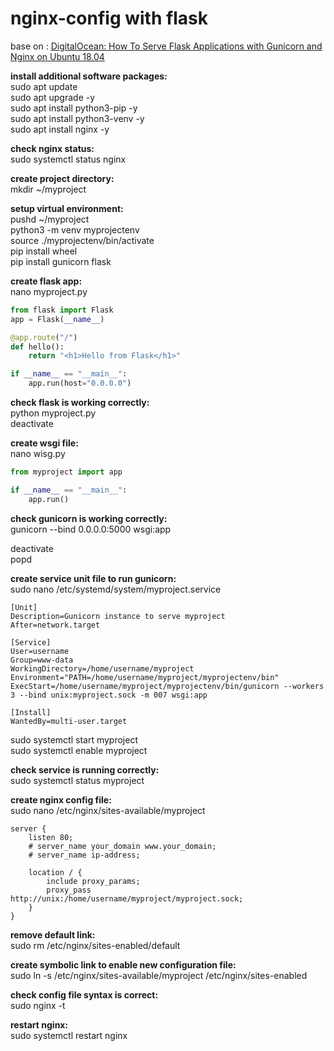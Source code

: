# nginx-config with flask
base on : [DigitalOcean: How To Serve Flask Applications with Gunicorn and Nginx on Ubuntu 18.04](https://www.digitalocean.com/community/tutorials/how-to-serve-flask-applications-with-gunicorn-and-nginx-on-ubuntu-18-04)  

**install additional software packages:**  
sudo apt update  
sudo apt upgrade -y  
sudo apt install python3-pip -y  
sudo apt install python3-venv -y  
sudo apt install nginx -y  

**check nginx status:**  
sudo systemctl status nginx  

**create project directory:**  
mkdir ~/myproject  

**setup virtual environment:**  
pushd ~/myproject  
python3 -m venv myprojectenv  
source ./myprojectenv/bin/activate  
pip install wheel  
pip install gunicorn flask  

**create flask app:**  
nano myproject.py  
```python
from flask import Flask
app = Flask(__name__)

@app.route("/")
def hello():
    return "<h1>Hello from Flask</h1>"

if __name__ == "__main__":
    app.run(host="0.0.0.0")
```

**check flask is working correctly:**  
python myproject.py  
deactivate  

**create wsgi file:**  
nano wisg.py  
```python
from myproject import app

if __name__ == "__main__":
    app.run()
```

**check gunicorn is working correctly:**  
gunicorn --bind 0.0.0.0:5000 wsgi:app  

deactivate  
popd  

**create service unit file to run gunicorn:**   
sudo nano /etc/systemd/system/myproject.service  
```
[Unit]
Description=Gunicorn instance to serve myproject
After=network.target

[Service]
User=username
Group=www-data
WorkingDirectory=/home/username/myproject
Environment="PATH=/home/username/myproject/myprojectenv/bin"
ExecStart=/home/username/myproject/myprojectenv/bin/gunicorn --workers 3 --bind unix:myproject.sock -m 007 wsgi:app

[Install]
WantedBy=multi-user.target
```

sudo systemctl start myproject  
sudo systemctl enable myproject  

**check service is running correctly:**  
sudo systemctl status myproject  

**create nginx config file:**  
sudo nano /etc/nginx/sites-available/myproject  
```
server {
    listen 80;
    # server_name your_domain www.your_domain;
    # server_name ip-address;

    location / {
        include proxy_params;
        proxy_pass http://unix:/home/username/myproject/myproject.sock;
    }
}
```
**remove default link:**  
sudo rm /etc/nginx/sites-enabled/default  

**create symbolic link to enable new configuration file:**  
sudo ln -s /etc/nginx/sites-available/myproject /etc/nginx/sites-enabled  

**check config file syntax is correct:**  
sudo nginx -t

**restart nginx:**  
sudo systemctl restart nginx  
